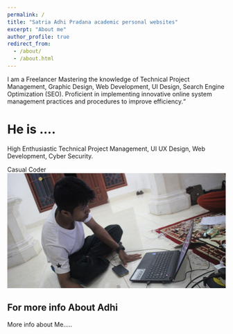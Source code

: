 ```yaml
---
permalink: /
title: "Satria Adhi Pradana academic personal websites"
excerpt: "About me"
author_profile: true
redirect_from: 
  - /about/
  - /about.html
---
```


I am a Freelancer Mastering the knowledge of Technical Project Management, Graphic Design, Web Development, UI Design, Search Engine Optimization (SEO). Proficient in implementing innovative online system management practices and procedures to improve efficiency.“

He is ....
======
High Enthusiastic Technical Project Management, UI UX Design, Web Development, Cyber Security.


Casual Coder
![Editing a markdown file](/images/editing-talk.png)


For more info About Adhi
------
More info about Me.....
